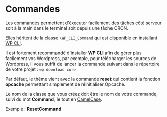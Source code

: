 # Commandes

Les commandes permettent d'éxecuter facilement des tâches côté serveur soit à la main dans le terminal soit depuis une tâche CRON.

Elles héritent de la classe `\WP_CLI_Command` qui est disponible en installant [WP CLI](https://wp-cli.org/fr/).

Il est fortement recommandé d'installer **WP CLI** afin de gérer plus facilement vos Wordpress, par exemple, pour télécharger les sources de Wordpress, il vous suffit de lancer la commande suivant dans le répertoire de votre projet : `wp download core`

Par défaut, le thème vient avec la commande **reset** qui contient la fonction **opcache** permettant simplement de réinitialiser Opcache.

Le nom de la classe que vous créez doit être le nom de votre commande, suivi du mot **Command**, le tout en [CamelCase](https://fr.wikipedia.org/wiki/Camel_case).

Exemple : **ResetCommand**
